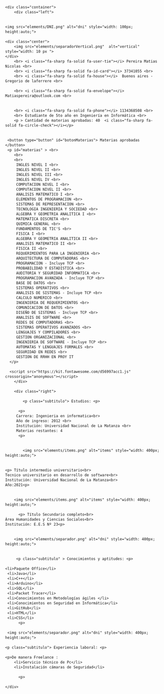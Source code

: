 <!DOCTYPE html>
<html lang="es">
<head>
    <meta charset="UTF-8">
    <meta http-equiv="X-UA-Compatible" content="IE=edge">
    <meta name="viewport" content="width=device-width, initial-scale=1.0">
    <title>CV: Matias Pereira </title>
    <link rel="stylesheet" href="css/CSS_CV.css">

</head>

<body>

    <div class="container">
        <div class="left">
           
           
    <img src="elements/DNI.png" alt="dni" style="width: 100px; height:auto;"> 

    <div class="center">
        <img src="elements/separadorVertical.png"  alt="vertical" style="width: 10 px ">
    </div>
        <br> <i class="fa-sharp fa-solid fa-user-tie"></i> Pereira Matias Nicolas <br>
        <br> <i class="fa-sharp fa-solid fa-id-card"></i> 37341055 <br>
        <br> <i class="fa-sharp fa-solid fa-house"></i>  Buenos aires - Gregorio de laferrere <br>
        
        <br> <i class="fa-sharp fa-solid fa-envelope"></i> Matiaspereira@outlook.com <br>
       
       
        <br> <i class="fa-sharp fa-solid fa-phone"></i> 1134368508 <br>
        <br> Estudiante de 5to año en Ingeniería en Informática <br>
        <p > Cantidad de materias aprobadas: 40  <i class="fa-sharp fa-solid fa-circle-check"></i></p>
    
    
     <button type="button" id="botonMaterias"> Materias aprobadas </button>
     <p id="materias" > <br>
        <br>
        <br>
         INGLES NIVEL I <br>
         INGLES NIVEL II <br>   
         INGLES NIVEL III <br>
         INGLES NIVEL IV <br>
         COMPUTACION NIVEL I <br>
         COMPUTACION NIVEL II <br>
         ANALISIS MATEMATICO I <br>
         ELEMENTOS DE PROGRAMACION <br>
         SISTEMAS DE REPRESENTACION <br>
         TECNOLOGIA INGENIERIA Y SOCIEDAD <br>
         ALGEBRA Y GEOMETRIA ANALITICA I <br>
         MATEMATICA DISCRETA <br>
         QUIMICA GENERAL <br>
         FUNDAMENTOS DE TIC'S <br>
         FISICA I <br>
         ALGEBRA Y GEOMETRIA ANALITICA II <br>
         ANALISIS MATEMATICO II <br>
         FISICA II <br>
         REQUERIMIENTOS PARA LA INGENIERIA <br>
         ARQUITECTURA DE COMPUTADORAS <br>
         PROGRAMACION - Incluye TCP <br>
         PROBABILIDAD Y ESTADISTICA <br>
         AUDITORIA Y SEGURIDAD INFORMATICA <br>
         PROGRAMACION AVANZADA - Incluye TCP <br>
         BASE DE DATOS <br>
         SISTEMAS OPERATIVOS <br>
         ANALISIS DE SISTEMAS - Incluye TCP <br>
         CALCULO NUMERICO <br>
         INGENIERIA DE REQUERIMIENTOS <br>
         COMUNICACION DE DATOS <br>
         DISEÑO DE SISTEMAS - Incluye TCP <br>
         ANALISIS DE SOFTWARE <br>
         REDES DE COMPUTADORAS <br>
         SISTEMAS OPERATIVOS AVANZADOS <br>
         LENGUAJES Y COMPILADORES <br>
         GESTION ORGANIZACIONAL <br>
         INGENIERIA DE SOFTWARE - Incluye TCP <br>
         AUTOMATAS Y LENGUAJES FORMALES <br>
         SEGURIDAD EN REDES <br>
         GESTION DE RRHH EN PROY IT 
      </p> 

      <script src="https://kit.fontawesome.com/d56997acc1.js" crossorigin="anonymous"></script>
        </div>
        
        <div class="right">

            <p class="subtitulo"> Estudios: <p>
        
          <p>
         Carrera: Ingenieria en informatica<br> 
         Año de ingreso: 2012 <br>
         Institución: Universidad Nacional de La Matanza <br>
         Materias restantes: 4
          <p>
            
  
            <img src="elements/items.png" alt="items" style="width: 400px; height:auto;">

             
    <p> Título intermedio universitario<br>
    Tecnico universitario en desarrollo de software<br>
    Institución: Universidad Nacional de La Matanza<br>
    Año:2021<p>

           
        <img src="elements/items.png" alt="items" style="width: 400px; height:auto;">
    
          <p> Título Secundario completo<br>
    Área Humanidades y Ciencias Sociales<br>
    Institución: E.E.S Nº 23<p>


        <img src="elements/separador.png" alt="dni" style="width: 400px; height:auto;">
            
    
         <p class="subtitulo" > Conocimientos y aptitudes: <p>
    
    <li>Paquete Office</li>
     <li>Java</li>
     <li>C++</li>
     <li>Arduino</li>
     <li>SQL</li>
     <li>Packet Tracer</li>
     <li>Conocimientos en Metodologías ágiles </li>
     <li>Conocimientos en Seguridad en Informática</li>
     <li>GitHub</li>
     <li>HTML</li>
     <li>CSS</li>
          <p>
        
     <img src="elements/separador.png" alt="dni" style="width: 400px; height:auto;">
               
    <p class="subtitulo"> Experiencia laboral: <p>

    <p>De manera Freelance : 
        <li>Servicio técnico de Pc</li>
        <li>Instalación cámaras de Seguridad</li>

          <p>
            
    </div>
    
          
    
          

 <script src="js/functions.js"> </script>



 </body>

</body>
</html>
